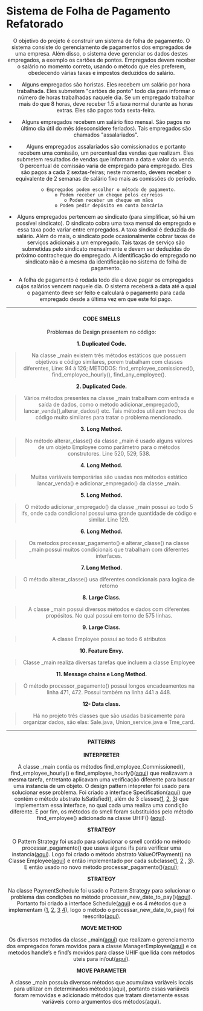 # Sistema de Folha de Pagamento Refatorado

<center>O objetivo do projeto é construir um sistema de folha de pagamento. O sistema consiste do
gerenciamento de pagamentos dos empregados de uma empresa. Além disso, o sistema deve
gerenciar os dados destes empregados, a exemplo os cartões de pontos. Empregados devem receber
o salário no momento correto, usando o método que eles preferem, obedecendo várias taxas e
impostos deduzidos do salário.
  
   - Alguns empregados são horistas. Eles recebem um salário por hora trabalhada. Eles
       submetem "cartões de ponto" todo dia para informar o número de horas trabalhadas naquele
       dia. Se um empregado trabalhar mais do que 8 horas, deve receber 1.5 a taxa normal
       durante as horas extras. Eles são pagos toda sexta-feira.
       
   - Alguns empregados recebem um salário fixo mensal. São pagos no último dia útil do mês
       (desconsidere feriados). Tais empregados são chamados "assalariados".
       
   - Alguns empregados assalariados são comissionados e portanto recebem uma comissão, um
       percentual das vendas que realizam. Eles submetem resultados de vendas que informam a
       data e valor da venda. O percentual de comissão varia de empregado para empregado. Eles
       são pagos a cada 2 sextas-feiras; neste momento, devem receber o equivalente de 2 semanas
       de salário fixo mais as comissões do período.
       
           o Empregados podem escolher o método de pagamento.
           o Podem receber um cheque pelos correios
           o Podem receber um cheque em mãos
           o Podem pedir depósito em conta bancária
   
   -  Alguns empregados pertencem ao sindicato (para simplificar, só há um possível sindicato).
        O sindicato cobra uma taxa mensal do empregado e essa taxa pode variar entre
        empregados. A taxa sindical é deduzida do salário. Além do mais, o sindicato pode
        ocasionalmente cobrar taxas de serviços adicionais a um empregado. Tais taxas de serviço
        são submetidas pelo sindicato mensalmente e devem ser deduzidas do próximo
        contracheque do empregado. A identificação do empregado no sindicato não é a mesma da
        identificação no sistema de folha de pagamento.
   
   - A folha de pagamento é rodada todo dia e deve pagar os empregados cujos salários vencem
        naquele dia. O sistema receberá a data até a qual o pagamento deve ser feito e calculará o
        pagamento para cada empregado desde a última vez em que este foi pago.
        
        
        
---

#### CODE SMELLS

Problemas de Design presentem no código:


**1. Duplicated Code.**

> Na classe _main existem três métodos estáticos que possuem objetivos e código similares, porem trabalham com classes diferentes, Line: 94 á 126; METODOS: find_employee_comissioned(), find_employee_hourly(), find_any_employee().


**2. Duplicated Code.**

> Vários métodos presentes na classe _main trabalham com entrada e saída de dados, como o método adicionar_empregado(), lancar_venda(),alterar_dados() etc. Tais         métodos utilizam trechos de código muito similares para tratar o problema mencionado.

**3. Long Method.**

> No método alterar_classe() da classe _main é usado alguns valores de um objeto Employee como parâmetro para o métodos construtores. Line 520, 529, 538.

**4. Long Method.**

> Muitas variáveis temporárias são usadas nos métodos estático lancar_venda() e adicionar_empregado() da classe _main. 

**5. Long Method.**

> O método adicionar_empregado() da classe _main possui ao todo 5 ifs, onde cada condicional possui uma grande quantidade de código e similar. Line 129.

**6. Long Method.**

> Os metodos processar_pagamento() e alterar_classe() na classe _main possui muitos condicionais que trabalham com diferentes interfaces.

**7. Long Method.**

> O método alterar_classe() usa diferentes condicionais para logica de retorno 

**8. Large Class.**

> A classe _main possui diversos métodos e dados com diferentes propósitos. No qual possui em torno de 575 linhas.

**9. Large Class.**

> A classe Employee possui ao todo 6 atributos
    
**10. Feature Envy.**

> Classe _main realiza diversas tarefas que incluem a classe Employee
    
**11. Message chains e Long Method.**

> O método processor_pagamento() possui longos encadeamentos na linha 471, 472. Possui também na linha 441 a 448.
    
**12- Data class.**
> Há no projeto três classes que são usadas basicamente para organizar dados, são elas: 
Sale.java, Union_service.java e Tme_card.

  
---

#### PATTERNS

  
**INTERPRETER**

  A classe _main contia os métodos find_employee_Commissioned(), find_employee_hourly() e find_employee_hourly()([aqui](https://github.com/JVitorBroked/Folha_Pagamento_P.S/blob/02b469339d2899e7da3183d137caafff7ff7cc6f/_main.java#L94)) que realizavam a mesma tarefa, entretanto aplicavam uma verificação diferente para buscar uma instancia de um objeto. O design pattern intepreter foi usado para solucionar esse problema. Foi criado a interface Specification([aqui](https://github.com/JVitorBroked/REFACTORED_PAYROLL/blob/main/Interfaces/Specification.java)) que contém o método abstrato IsSatisfied(), além de 3 classes([1](https://github.com/JVitorBroked/REFACTORED_PAYROLL/blob/a96e480278c1916e82993aa7fccb094f1176dad9/Class/NotSpec.java), [2](https://github.com/JVitorBroked/REFACTORED_PAYROLL/blob/a96e480278c1916e82993aa7fccb094f1176dad9/Class/HourlySpec.java), [3](https://github.com/JVitorBroked/REFACTORED_PAYROLL/blob/a96e480278c1916e82993aa7fccb094f1176dad9/Class/CommissionedSpec.java)) que implementam essa interface, no qual cada uma realiza uma condição diferente. E por fim, os métodos do smell foram substituídos pelo método find_employee() adicionado na classe UHIF() ([aqui](https://github.com/JVitorBroked/REFACTORED_PAYROLL/blob/a96e480278c1916e82993aa7fccb094f1176dad9/Class/UHIF.java#L11)).

  
**STRATEGY**

  O Pattern  Strategy foi usado para solucionar o smell contido no método processar_pagamento() que usava alguns ifs para verificar uma instancia([aqui](https://github.com/JVitorBroked/Folha_Pagamento_P.S/blob/02b469339d2899e7da3183d137caafff7ff7cc6f/_main.java#L436)). Logo foi criado o método abstrato ValueOfPayment() na Classe Employee([aqui](https://github.com/JVitorBroked/REFACTORED_PAYROLL/blob/b06a5995dec68eba24035a2880a27e9e45f79899/Class/Employee.java#L27)) e então implementado por cada subclasse([1](https://github.com/JVitorBroked/REFACTORED_PAYROLL/blob/b06a5995dec68eba24035a2880a27e9e45f79899/Class/Hourly.java#L48), [2](https://github.com/JVitorBroked/REFACTORED_PAYROLL/blob/b06a5995dec68eba24035a2880a27e9e45f79899/Class/Salaried.java#L21) , [3](https://github.com/JVitorBroked/REFACTORED_PAYROLL/blob/b06a5995dec68eba24035a2880a27e9e45f79899/Class/Commissioned.java#L59)). E então usado no novo método processar_pagamento()([aqui](https://github.com/JVitorBroked/REFACTORED_PAYROLL/blob/b06a5995dec68eba24035a2880a27e9e45f79899/Class/ManagerEmployee.java#L136));
  
  
**STRATEGY**

  Na classe PaymentSchedule foi usado o Pattern Strategy para solucionar o problema das condições no método processar_new_date_to_pay()([aqui](https://github.com/JVitorBroked/Folha_Pagamento_P.S/blob/02b469339d2899e7da3183d137caafff7ff7cc6f/Class/PaymentSchedule.java#L92)). Portanto foi criado a interface Schedule([aqui](https://github.com/JVitorBroked/REFACTORED_PAYROLL/blob/c539892c91a7f04c81c1a7ec8d2d3e94ef4e4cdf/Interfaces/Schedule.java)) e os 4 métodos que a implementam ([1](https://github.com/JVitorBroked/REFACTORED_PAYROLL/blob/c539892c91a7f04c81c1a7ec8d2d3e94ef4e4cdf/Class/ScheduleBiweekly.java), [2](https://github.com/JVitorBroked/REFACTORED_PAYROLL/blob/c539892c91a7f04c81c1a7ec8d2d3e94ef4e4cdf/Class/ScheduleMonthly.java), [3](https://github.com/JVitorBroked/REFACTORED_PAYROLL/blob/c539892c91a7f04c81c1a7ec8d2d3e94ef4e4cdf/Class/ScheduleWeekly.java) [4]()), logo o método o processar_new_date_to_pay() foi reescrito([aqui](https://github.com/JVitorBroked/REFACTORED_PAYROLL/blob/c539892c91a7f04c81c1a7ec8d2d3e94ef4e4cdf/Class/PaymentSchedule.java#L42)). 

 
**MOVE METHOD**

  Os diversos metodos da classe _main([aqui](https://github.com/JVitorBroked/Folha_Pagamento_P.S/blob/02b469339d2899e7da3183d137caafff7ff7cc6f/_main.java#L129)) que realizam o gerenciamento dos empregados foram movidos para a classe ManagerEmployee([aqui](https://github.com/JVitorBroked/REFACTORED_PAYROLL/blob/c539892c91a7f04c81c1a7ec8d2d3e94ef4e4cdf/Class/ManagerEmployee.java)) e os metodos handle’s e find’s movidos para classe UHIF que lida com métodos uteis para in/out([aqui](https://github.com/JVitorBroked/REFACTORED_PAYROLL/blob/c539892c91a7f04c81c1a7ec8d2d3e94ef4e4cdf/Class/UHIF.java)).

  
**MOVE PARAMETER**
  
  A classe _main possuía diversos métodos que acumulava variáveis locais para utilizar em determinados métodos(aqui), portanto essas variáveis foram removidas e adicionado métodos que tratam diretamente essas variáveis como argumentos dos métodos(aqui).
  
</center>
